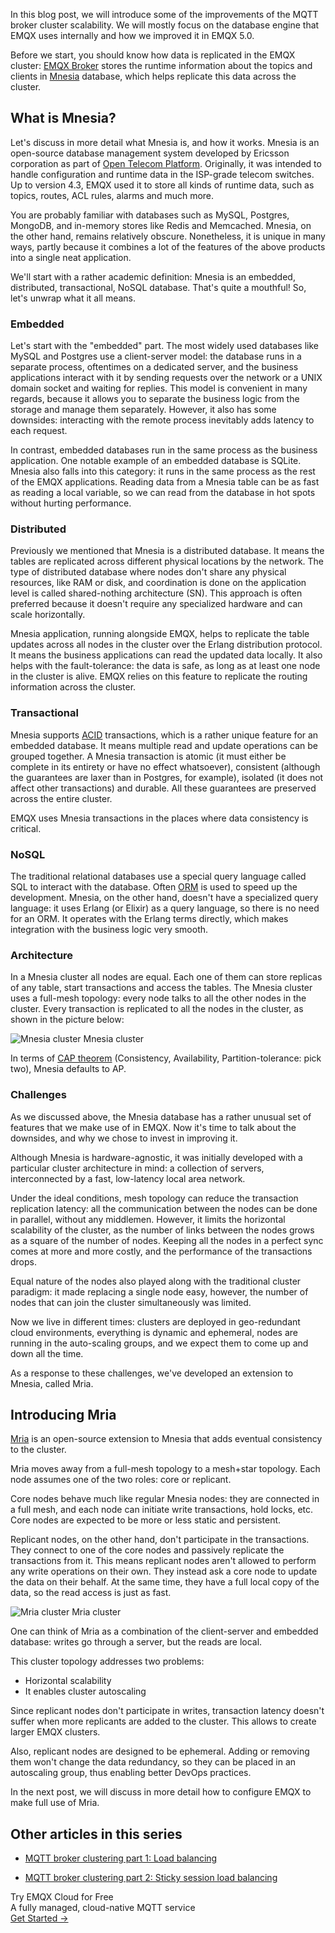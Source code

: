 In this blog post, we will introduce some of the improvements of the MQTT broker cluster scalability. We will mostly focus on the database engine that EMQX uses internally and how we improved it in EMQX 5.0.  

Before we start, you should know how data is replicated in the EMQX cluster: [EMQX Broker](https://github.com/emqx/emqx) stores the runtime information about the topics and clients in [Mnesia](http://erlang.org/doc/man/mnesia.html) database, which helps replicate this data across the cluster.


## What is Mnesia?

Let's discuss in more detail what Mnesia is, and how it works. Mnesia is an open-source database management system developed by Ericsson corporation as part of [Open Telecom Platform](https://en.wikipedia.org/wiki/Open_Telecom_Platform). Originally, it was intended to handle configuration and runtime data in the ISP-grade telecom switches. Up to version 4.3, EMQX used it to store all kinds of runtime data, such as topics, routes, ACL rules, alarms and much more. 

You are probably familiar with databases such as MySQL, Postgres, MongoDB, and in-memory stores like Redis and Memcached. Mnesia, on the other hand, remains relatively obscure. Nonetheless, it is unique in many ways, partly because it combines a lot of the features of the above products into a single neat application.

We'll start with a rather academic definition: Mnesia is an embedded, distributed, transactional, NoSQL database. That's quite a mouthful! So, let's unwrap what it all means. 

### Embedded

Let's start with the "embedded" part. The most widely used databases like MySQL and Postgres use a client-server model: the database runs in a separate process, oftentimes on a dedicated server, and the business applications interact with it by sending requests over the network or a UNIX domain socket and waiting for replies. This model is convenient in many regards, because it allows you to separate the business logic from the storage and manage them separately. However, it also has some downsides: interacting with the remote process inevitably adds latency to each request.  

In contrast, embedded databases run in the same process as the business application. One notable example of an embedded database is SQLite. Mnesia also falls into this category: it runs in the same process as the rest of the EMQX applications. Reading data from a Mnesia table can be as fast as reading a local variable, so we can read from the database in hot spots without hurting performance.

### Distributed

Previously we mentioned that Mnesia is a distributed database. It means the tables are replicated across different physical locations by the network. The type of distributed database where nodes don't share any physical resources, like RAM or disk, and coordination is done on the application level is called shared-nothing architecture (SN). This approach is often preferred because it doesn't require any specialized hardware and can scale horizontally. 

Mnesia application, running alongside EMQX, helps to replicate the table updates across all nodes in the cluster over the Erlang distribution protocol. It means the business applications can read the updated data locally. It also helps with the fault-tolerance: the data is safe, as long as at least one node in the cluster is alive.  EMQX relies on this feature to replicate the routing information across the cluster.  

### Transactional

Mnesia supports [ACID](https://en.wikipedia.org/wiki/ACID) transactions, which is a rather unique feature for an embedded database. It means multiple read and update operations can be grouped together. A Mnesia transaction is atomic (it must either be complete in its entirety or have no effect whatsoever), consistent (although the guarantees are laxer than in Postgres, for example), isolated (it does not affect other transactions) and durable. All these guarantees are preserved across the entire cluster.  

EMQX uses Mnesia transactions in the places where data consistency is critical.  

### NoSQL 

The traditional relational databases use a special query language called SQL to interact with the database. Often [ORM](https://en.wikipedia.org/wiki/Object–relational_mapping) is used to speed up the development. Mnesia, on the other hand, doesn't have a specialized query language: it uses Erlang (or Elixir) as a query language, so there is no need for an ORM. It operates with the Erlang terms directly, which makes integration with the business logic very smooth.  

### Architecture 

In a Mnesia cluster all nodes are equal. Each one of them can store replicas of any table, start transactions and access the tables. The Mnesia cluster uses a full-mesh topology: every node talks to all the other nodes in the cluster. Every transaction is replicated to all the nodes in the cluster, as shown in the picture below:

![Mnesia cluster](https://assets.emqx.com/images/6f460e5aa008beeea37b1b763f29b78a.png)
Mnesia cluster

In terms of [CAP theorem](https://en.wikipedia.org/wiki/CAP_theorem) (Consistency, Availability, Partition-tolerance: pick two), Mnesia defaults to AP.

### Challenges  

As we discussed above, the Mnesia database has a rather unusual set of features that we make use of in EMQX. Now it's time to talk about the downsides, and why we chose to invest in improving it.  

Although Mnesia is hardware-agnostic, it was initially developed with a particular cluster architecture in mind: a collection of servers, interconnected by a fast, low-latency local area network.

Under the ideal conditions, mesh topology can reduce the transaction replication latency: all the communication between the nodes can be done in parallel, without any middlemen. However, it limits the horizontal scalability of the cluster, as the number of links between the nodes grows as a square of the number of nodes. Keeping all the nodes in a perfect sync comes at more and more costly, and the performance of the transactions drops.

Equal nature of the nodes also played along with the traditional cluster paradigm: it made replacing a single node easy, however, the number of nodes that can join the cluster simultaneously was limited.  

Now we live in different times: clusters are deployed in geo-redundant cloud environments, everything is dynamic and ephemeral, nodes are running in the auto-scaling groups, and we expect them to come up and down all the time.  

As a response to these challenges, we've developed an extension to Mnesia, called Mria.  

## Introducing Mria  

[Mria](https://github.com/emqx/mria) is an open-source extension to Mnesia that adds eventual consistency to the cluster.  

Mria moves away from a full-mesh topology to a mesh+star topology. Each node assumes one of the two roles: core or replicant. 

Core nodes behave much like regular Mnesia nodes: they are connected in a full mesh, and each node can initiate write transactions, hold locks, etc.  Core nodes are expected to be more or less static and persistent.

Replicant nodes, on the other hand, don't participate in the transactions. They connect to one of the core nodes and passively replicate the transactions from it. This means replicant nodes aren't allowed to perform any write operations on their own. They instead ask a core node to update the data on their behalf. At the same time, they have a full local copy of the data, so the read access is just as fast.

![Mria cluster](https://assets.emqx.com/images/8b10c553ed62355e73676c3299c6e0d3.png)
Mria cluster

One can think of Mria as a combination of the client-server and embedded database: writes go through a server, but the reads are local.  

This cluster topology addresses two problems:

- Horizontal scalability 
- It enables cluster autoscaling  

Since replicant nodes don't participate in writes, transaction latency doesn't suffer when more replicants are added to the cluster. This allows to create larger EMQX clusters.

Also, replicant nodes are designed to be ephemeral. Adding or removing them won't change the data redundancy, so they can be placed in an autoscaling group, thus enabling better DevOps practices. 

In the next post, we will discuss in more detail how to configure EMQX to make full use of Mria. 


## Other articles in this series

- [MQTT broker clustering part 1: Load balancing](https://www.emqx.com/en/blog/mqtt-broker-clustering-part-1-load-balancing)

- [MQTT broker clustering part 2: Sticky session load balancing](https://www.emqx.com/en/blog/mqtt-broker-clustering-part-2-sticky-session-load-balancing)


<section class="promotion">
    <div>
        Try EMQX Cloud for Free
        <div class="is-size-14 is-text-normal has-text-weight-normal">A fully managed, cloud-native MQTT service</div>
    </div>
    <a href="https://accounts.emqx.com/signup?continue=https://cloud-intl.emqx.com/console/deployments/0?oper=new" class="button is-gradient px-5">Get Started →</a >
</section>
